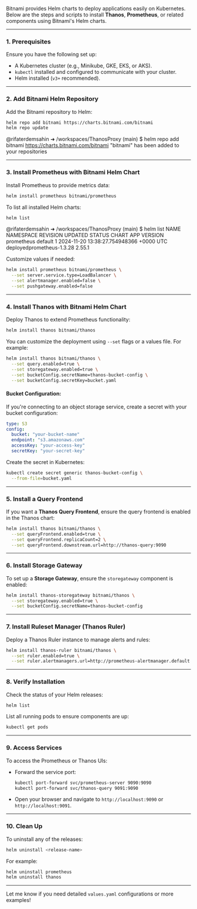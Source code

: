 Bitnami provides Helm charts to deploy applications easily on Kubernetes. Below are the steps and scripts to install **Thanos**, **Prometheus**, or related components using Bitnami's Helm charts.

---

### **1. Prerequisites**
Ensure you have the following set up:
- A Kubernetes cluster (e.g., Minikube, GKE, EKS, or AKS).
- `kubectl` installed and configured to communicate with your cluster.
- Helm installed (`v3+` recommended).

---

### **2. Add Bitnami Helm Repository**

Add the Bitnami repository to Helm:
```bash
helm repo add bitnami https://charts.bitnami.com/bitnami
helm repo update
```

@rifaterdemsahin ➜ /workspaces/ThanosProxy (main) $ helm repo add bitnami https://charts.bitnami.com/bitnami
"bitnami" has been added to your repositories


---

### **3. Install Prometheus with Bitnami Helm Chart**

Install Prometheus to provide metrics data:
```bash
helm install prometheus bitnami/prometheus
```

To list all installed Helm charts:
```bash
helm list
```
@rifaterdemsahin ➜ /workspaces/ThanosProxy (main) $ helm list
NAME            NAMESPACE       REVISION        UPDATED                                 STATUS  CHART                    APP VERSION
prometheus      default         1               2024-11-20 13:38:27.754948366 +0000 UTC deployedprometheus-1.3.28        2.55.1     

Customize values if needed:
```bash
helm install prometheus bitnami/prometheus \
  --set server.service.type=LoadBalancer \
  --set alertmanager.enabled=false \
  --set pushgateway.enabled=false
```

---

### **4. Install Thanos with Bitnami Helm Chart**

Deploy Thanos to extend Prometheus functionality:
```bash
helm install thanos bitnami/thanos
```

You can customize the deployment using `--set` flags or a values file. For example:
```bash
helm install thanos bitnami/thanos \
  --set query.enabled=true \
  --set storegateway.enabled=true \
  --set bucketConfig.secretName=thanos-bucket-config \
  --set bucketConfig.secretKey=bucket.yaml
```

#### Bucket Configuration:
If you're connecting to an object storage service, create a secret with your bucket configuration:
```yaml
type: S3
config:
  bucket: "your-bucket-name"
  endpoint: "s3.amazonaws.com"
  accessKey: "your-access-key"
  secretKey: "your-secret-key"
```

Create the secret in Kubernetes:
```bash
kubectl create secret generic thanos-bucket-config \
  --from-file=bucket.yaml
```

---

### **5. Install a Query Frontend**

If you want a **Thanos Query Frontend**, ensure the query frontend is enabled in the Thanos chart:
```bash
helm install thanos bitnami/thanos \
  --set queryFrontend.enabled=true \
  --set queryFrontend.replicaCount=2 \
  --set queryFrontend.downstream.url=http://thanos-query:9090
```

---

### **6. Install Storage Gateway**

To set up a **Storage Gateway**, ensure the `storegateway` component is enabled:
```bash
helm install thanos-storegateway bitnami/thanos \
  --set storegateway.enabled=true \
  --set bucketConfig.secretName=thanos-bucket-config
```

---

### **7. Install Ruleset Manager (Thanos Ruler)**

Deploy a Thanos Ruler instance to manage alerts and rules:
```bash
helm install thanos-ruler bitnami/thanos \
  --set ruler.enabled=true \
  --set ruler.alertmanagers.url=http://prometheus-alertmanager.default.svc.cluster.local:9093
```

---

### **8. Verify Installation**

Check the status of your Helm releases:
```bash
helm list
```

List all running pods to ensure components are up:
```bash
kubectl get pods
```

---

### **9. Access Services**

To access the Prometheus or Thanos UIs:
- Forward the service port:
  ```bash
  kubectl port-forward svc/prometheus-server 9090:9090
  kubectl port-forward svc/thanos-query 9091:9090
  ```
- Open your browser and navigate to `http://localhost:9090` or `http://localhost:9091`.

---

### **10. Clean Up**

To uninstall any of the releases:
```bash
helm uninstall <release-name>
```

For example:
```bash
helm uninstall prometheus
helm uninstall thanos
```

---

Let me know if you need detailed `values.yaml` configurations or more examples!